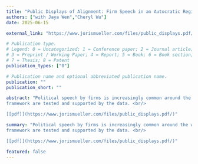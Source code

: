 ```yaml
---
title: "Public Displays of Alignment: Firm Speech in an Autocratic Regime"
authors: ["with Jaya Wen","Cheryl Wu"]
date: 2025-06-15

external_link: "https://www.jorismueller.com/files/public_displays.pdf/"

# Publication type.
# Legend: 0 = Uncategorized; 1 = Conference paper; 2 = Journal article;
# 3 = Preprint / Working Paper; 4 = Report; 5 = Book; 6 = Book section;
# 7 = Thesis; 8 = Patent
publication_types: ["0"]

# Publication name and optional abbreviated publication name.
publication: ""
publication_short: ""

abstract: "Political speech by firms is increasingly common around the world. This paper examines the government as an important, yet understudied, audience for such speech, focusing on how Chinese firms rhetorically align with the state. We introduce novel, general, and replicable quantitative measures of rhetorical alignment, using which we establish several empirical facts: (i) rhetorical alignment is prevalent but not universal; (ii) it has increased significantly over time; (iii) it is more pronounced in state-owned and strategic sectors; and (iv) it is negatively correlated with profitability and positively correlated with performance on political and social objectives. Exploiting two natural experiments, we further show that (v) rhetorically aligned firms experience larger stock price declines following events damaging the Party's reputation, and (vi) firms increase rhetorical alignment after regulatory inspections. Guided by these findings, we propose a conceptual framework wherein rhetorical alignment serves as a commitment device: firms commit to supporting Party interests, and the Party commits to refraining from expropriation. Additional predictions of the
framework are tested and supported by the data. <br/>

[[pdf]](https://www.jorismueller.com/files/public_displays.pdf/)"

summary: "Political speech by firms is increasingly common around the world. This paper examines the government as an important, yet understudied, audience for such speech, focusing on how Chinese firms rhetorically align with the state. We introduce novel, general, and replicable quantitative measures of rhetorical alignment, using which we establish several empirical facts: (i) rhetorical alignment is prevalent but not universal; (ii) it has increased significantly over time; (iii) it is more pronounced in state-owned and strategic sectors; and (iv) it is negatively correlated with profitability and positively correlated with performance on political and social objectives. Exploiting two natural experiments, we further show that (v) rhetorically aligned firms experience larger stock price declines following events damaging the Party's reputation, and (vi) firms increase rhetorical alignment after regulatory inspections. Guided by these findings, we propose a conceptual framework wherein rhetorical alignment serves as a commitment device: firms commit to supporting Party interests, and the Party commits to refraining from expropriation. Additional predictions of the
framework are tested and supported by the data. <br/>

[[pdf]](https://www.jorismueller.com/files/public_displays.pdf/)"

featured: false
---
```

